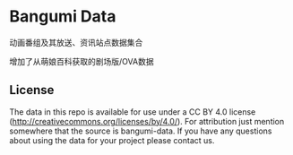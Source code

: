 # Bangumi Data

动画番组及其放送、资讯站点数据集合

增加了从萌娘百科获取的剧场版/OVA数据

## License

The data in this repo is available for use under a CC BY 4.0 license (http://creativecommons.org/licenses/by/4.0/). For attribution just mention somewhere that the source is bangumi-data. If you have any questions about using the data for your project please contact us.
